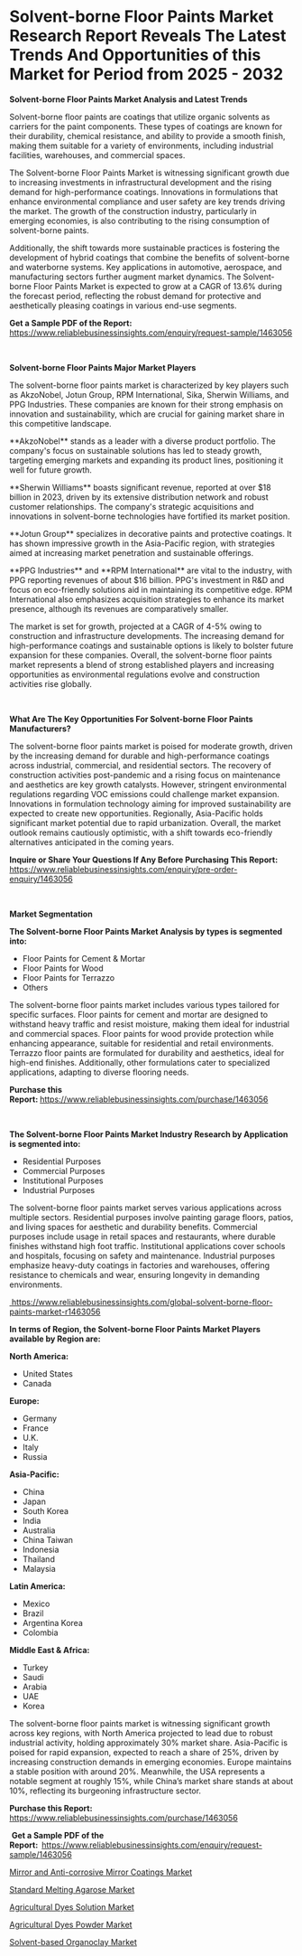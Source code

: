 <p><h1>Solvent-borne Floor Paints Market Research Report Reveals The Latest Trends And Opportunities of this Market for Period from 2025 - 2032</h1></p><p><strong>Solvent-borne Floor Paints Market Analysis and Latest Trends</strong></p>
<p><p>Solvent-borne floor paints are coatings that utilize organic solvents as carriers for the paint components. These types of coatings are known for their durability, chemical resistance, and ability to provide a smooth finish, making them suitable for a variety of environments, including industrial facilities, warehouses, and commercial spaces.</p><p>The Solvent-borne Floor Paints Market is witnessing significant growth due to increasing investments in infrastructural development and the rising demand for high-performance coatings. Innovations in formulations that enhance environmental compliance and user safety are key trends driving the market. The growth of the construction industry, particularly in emerging economies, is also contributing to the rising consumption of solvent-borne paints.</p><p>Additionally, the shift towards more sustainable practices is fostering the development of hybrid coatings that combine the benefits of solvent-borne and waterborne systems. Key applications in automotive, aerospace, and manufacturing sectors further augment market dynamics. The Solvent-borne Floor Paints Market is expected to grow at a CAGR of 13.6% during the forecast period, reflecting the robust demand for protective and aesthetically pleasing coatings in various end-use segments.</p></p>
<p><strong>Get a Sample PDF of the Report:&nbsp;</strong> <a href="https://www.reliablebusinessinsights.com/enquiry/request-sample/1463056?utm_campaign=60&utm_medium=2&utm_source=Github&utm_content=ia&utm_term=03042025&utm_id=solvent-borne-floor-paints">https://www.reliablebusinessinsights.com/enquiry/request-sample/1463056</a></p>
<p>&nbsp;</p>
<p><strong>Solvent-borne Floor Paints Major Market Players</strong></p>
<p><p>The solvent-borne floor paints market is characterized by key players such as AkzoNobel, Jotun Group, RPM International, Sika, Sherwin Williams, and PPG Industries. These companies are known for their strong emphasis on innovation and sustainability, which are crucial for gaining market share in this competitive landscape.</p><p>**AkzoNobel** stands as a leader with a diverse product portfolio. The company's focus on sustainable solutions has led to steady growth, targeting emerging markets and expanding its product lines, positioning it well for future growth.</p><p>**Sherwin Williams** boasts significant revenue, reported at over $18 billion in 2023, driven by its extensive distribution network and robust customer relationships. The company's strategic acquisitions and innovations in solvent-borne technologies have fortified its market position.</p><p>**Jotun Group** specializes in decorative paints and protective coatings. It has shown impressive growth in the Asia-Pacific region, with strategies aimed at increasing market penetration and sustainable offerings.</p><p>**PPG Industries** and **RPM International** are vital to the industry, with PPG reporting revenues of about $16 billion. PPG's investment in R&D and focus on eco-friendly solutions aid in maintaining its competitive edge. RPM International also emphasizes acquisition strategies to enhance its market presence, although its revenues are comparatively smaller.</p><p>The market is set for growth, projected at a CAGR of 4-5% owing to construction and infrastructure developments. The increasing demand for high-performance coatings and sustainable options is likely to bolster future expansion for these companies. Overall, the solvent-borne floor paints market represents a blend of strong established players and increasing opportunities as environmental regulations evolve and construction activities rise globally.</p></p>
<p>&nbsp;</p>
<p><strong>What Are The Key Opportunities For Solvent-borne Floor Paints Manufacturers?</strong></p>
<p><p>The solvent-borne floor paints market is poised for moderate growth, driven by the increasing demand for durable and high-performance coatings across industrial, commercial, and residential sectors. The recovery of construction activities post-pandemic and a rising focus on maintenance and aesthetics are key growth catalysts. However, stringent environmental regulations regarding VOC emissions could challenge market expansion. Innovations in formulation technology aiming for improved sustainability are expected to create new opportunities. Regionally, Asia-Pacific holds significant market potential due to rapid urbanization. Overall, the market outlook remains cautiously optimistic, with a shift towards eco-friendly alternatives anticipated in the coming years.</p></p>
<p><strong>Inquire or Share Your Questions If Any Before Purchasing This Report:</strong> <a href="https://www.reliablebusinessinsights.com/enquiry/pre-order-enquiry/1463056?utm_campaign=60&utm_medium=2&utm_source=Github&utm_content=ia&utm_term=03042025&utm_id=solvent-borne-floor-paints">https://www.reliablebusinessinsights.com/enquiry/pre-order-enquiry/1463056</a></p>
<p>&nbsp;</p>
<p><strong>Market Segmentation</strong></p>
<p><strong>The Solvent-borne Floor Paints Market Analysis by types is segmented into:</strong></p>
<p><ul><li>Floor Paints for Cement & Mortar</li><li>Floor Paints for Wood</li><li>Floor Paints for Terrazzo</li><li>Others</li></ul></p>
<p><p>The solvent-borne floor paints market includes various types tailored for specific surfaces. Floor paints for cement and mortar are designed to withstand heavy traffic and resist moisture, making them ideal for industrial and commercial spaces. Floor paints for wood provide protection while enhancing appearance, suitable for residential and retail environments. Terrazzo floor paints are formulated for durability and aesthetics, ideal for high-end finishes. Additionally, other formulations cater to specialized applications, adapting to diverse flooring needs.</p></p>
<p><strong>Purchase this Report:&nbsp;</strong><a href="https://www.reliablebusinessinsights.com/purchase/1463056?utm_campaign=60&utm_medium=2&utm_source=Github&utm_content=ia&utm_term=03042025&utm_id=solvent-borne-floor-paints">https://www.reliablebusinessinsights.com/purchase/1463056</a></p>
<p>&nbsp;</p>
<p><strong>The Solvent-borne Floor Paints Market Industry Research by Application is segmented into:</strong></p>
<p><ul><li>Residential Purposes</li><li>Commercial Purposes</li><li>Institutional Purposes</li><li>Industrial Purposes</li></ul></p>
<p><p>The solvent-borne floor paints market serves various applications across multiple sectors. Residential purposes involve painting garage floors, patios, and living spaces for aesthetic and durability benefits. Commercial purposes include usage in retail spaces and restaurants, where durable finishes withstand high foot traffic. Institutional applications cover schools and hospitals, focusing on safety and maintenance. Industrial purposes emphasize heavy-duty coatings in factories and warehouses, offering resistance to chemicals and wear, ensuring longevity in demanding environments.</p></p>
<p><a href="https://www.reliablebusinessinsights.com/global-solvent-borne-floor-paints-market-r1463056?utm_campaign=60&utm_medium=2&utm_source=Github&utm_content=ia&utm_term=03042025&utm_id=solvent-borne-floor-paints">&nbsp;https://www.reliablebusinessinsights.com/global-solvent-borne-floor-paints-market-r1463056</a></p>
<p><strong>In terms of Region, the Solvent-borne Floor Paints Market Players available by Region are:</strong></p>
<p>
    <p> <strong> North America: </strong>
        <ul>
            <li>United States</li>
            <li>Canada</li>
        </ul>
        </p> 
    <p> <strong> Europe: </strong>
        <ul>
            <li>Germany</li>
            <li>France</li>
            <li>U.K.</li>
            <li>Italy</li>
            <li>Russia</li>
        </ul>
        </p> 
    <p> <strong> Asia-Pacific: </strong>
        <ul>
            <li>China</li>
            <li>Japan</li>
            <li>South Korea</li>
            <li>India</li>
            <li>Australia</li>
            <li>China Taiwan</li>
            <li>Indonesia</li>
            <li>Thailand</li>
            <li>Malaysia</li>
        </ul>
        </p> 
    <p> <strong> Latin America: </strong>
        <ul>
            <li>Mexico</li>
            <li>Brazil</li>
            <li>Argentina Korea</li>
            <li>Colombia</li>
        </ul>
        </p> 
    <p> <strong> Middle East & Africa: </strong>
        <ul>
            <li>Turkey</li>
            <li>Saudi</li>
            <li>Arabia</li>
            <li>UAE</li>
            <li>Korea</li>
        </ul>
    </p>
    </p>
<p><p>The solvent-borne floor paints market is witnessing significant growth across key regions, with North America projected to lead due to robust industrial activity, holding approximately 30% market share. Asia-Pacific is poised for rapid expansion, expected to reach a share of 25%, driven by increasing construction demands in emerging economies. Europe maintains a stable position with around 20%. Meanwhile, the USA represents a notable segment at roughly 15%, while China’s market share stands at about 10%, reflecting its burgeoning infrastructure sector.</p></p>
<p><strong>Purchase this Report: </strong><a href="https://www.reliablebusinessinsights.com/purchase/1463056?utm_campaign=60&utm_medium=2&utm_source=Github&utm_content=ia&utm_term=03042025&utm_id=solvent-borne-floor-paints">https://www.reliablebusinessinsights.com/purchase/1463056</a></p>
<p>&nbsp;<strong>Get a Sample PDF of the Report:&nbsp;&nbsp;</strong><a href="https://www.reliablebusinessinsights.com/enquiry/request-sample/1463056?utm_campaign=60&utm_medium=2&utm_source=Github&utm_content=ia&utm_term=03042025&utm_id=solvent-borne-floor-paints">https://www.reliablebusinessinsights.com/enquiry/request-sample/1463056</a></p>
<p><strong></strong></p>
<p><p><a href="https://github.com/coricnzati/Market-Research-Report-List-1/blob/main/mirror-and-anti-corrosive-mirror-coatings-market.md?utm_campaign=60&utm_medium=2&utm_source=Github&utm_content=ia&utm_term=03042025&utm_id=solvent-borne-floor-paints">Mirror and Anti-corrosive Mirror Coatings Market</a></p><p><a href="https://github.com/mynaoanes/Market-Research-Report-List-1/blob/main/standard-melting-agarose-market.md?utm_campaign=60&utm_medium=2&utm_source=Github&utm_content=ia&utm_term=03042025&utm_id=solvent-borne-floor-paints">Standard Melting Agarose Market</a></p><p><a href="https://github.com/borknyberg/Market-Research-Report-List-1/blob/main/agricultural-dyes-solution-market.md?utm_campaign=60&utm_medium=2&utm_source=Github&utm_content=ia&utm_term=03042025&utm_id=solvent-borne-floor-paints">Agricultural Dyes Solution Market</a></p><p><a href="https://github.com/alrogikrosa/Market-Research-Report-List-1/blob/main/agricultural-dyes-powder-market.md?utm_campaign=60&utm_medium=2&utm_source=Github&utm_content=ia&utm_term=03042025&utm_id=solvent-borne-floor-paints">Agricultural Dyes Powder Market</a></p><p><a href="https://github.com/puhakhommabh/Market-Research-Report-List-1/blob/main/solvent-based-organoclay-market.md?utm_campaign=60&utm_medium=2&utm_source=Github&utm_content=ia&utm_term=03042025&utm_id=solvent-borne-floor-paints">Solvent-based Organoclay Market</a></p></p>